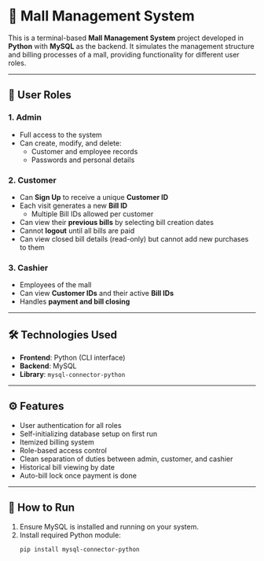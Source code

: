 # 🏬 Mall Management System

This is a terminal-based **Mall Management System** project developed in **Python** with **MySQL** as the backend. It simulates the management structure and billing processes of a mall, providing functionality for different user roles.

---

## 👤 User Roles

### 1. **Admin**
- Full access to the system
- Can create, modify, and delete:
  - Customer and employee records
  - Passwords and personal details

### 2. **Customer**
- Can **Sign Up** to receive a unique **Customer ID**
- Each visit generates a new **Bill ID**
  - Multiple Bill IDs allowed per customer
- Can view their **previous bills** by selecting bill creation dates
- Cannot **logout** until all bills are paid
- Can view closed bill details (read-only) but cannot add new purchases to them

### 3. **Cashier**
- Employees of the mall
- Can view **Customer IDs** and their active **Bill IDs**
- Handles **payment and bill closing**

---

## 🛠 Technologies Used
- **Frontend**: Python (CLI interface)
- **Backend**: MySQL
- **Library**: `mysql-connector-python`

---

## ⚙️ Features
- User authentication for all roles
- Self-initializing database setup on first run
- Itemized billing system
- Role-based access control
- Clean separation of duties between admin, customer, and cashier
- Historical bill viewing by date
- Auto-bill lock once payment is done

---

## 🚀 How to Run

1. Ensure MySQL is installed and running on your system.
2. Install required Python module:
   ```bash
   pip install mysql-connector-python
